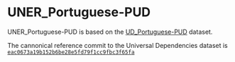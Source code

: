 # UNER_Portuguese-PUD

UNER_Portuguese-PUD is based on the [UD_Portuguese-PUD](https://github.com/UniversalDependencies/UD_Portuguese-PUD) dataset.

The cannonical reference commit to the Universal Dependencies dataset is [`eac0673a19b152b6be28e5fd79f1cc9fbc3f65fa`](https://github.com/UniversalDependencies/UD_Portuguese-PUD/tree/eac0673a19b152b6be28e5fd79f1cc9fbc3f65fa)

